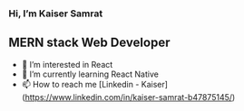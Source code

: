 ### Hi, I’m Kaiser Samrat
## MERN stack Web Developer
- 👀 I’m interested in React
- 🌱 I’m currently learning React Native
- 📫 How to reach me [Linkedin - Kaiser] (https://www.linkedin.com/in/kaiser-samrat-b47875145/)

<!---
KaiserSamrat/KaiserSamrat is a ✨ special ✨ repository because its `README.md` (this file) appears on your GitHub profile.
You can click the Preview link to take a look at your changes.
--->
